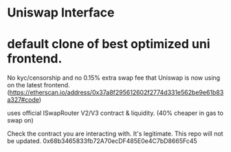 # Uniswap Interface

# default clone of best optimized uni frontend.

No kyc/censorship and no 0.15% extra swap fee that Uniswap is now using on the latest frontend.
(https://etherscan.io/address/0x37a8f295612602f2774d331e562be9e61b83a327#code)

uses official ISwapRouter V2/V3 contract & liquidity. (40% cheaper in gas to swap on)

Check the contract you are interacting with. It's legitimate. This repo will not be updated.  0x68b3465833fb72A70ecDF485E0e4C7bD8665Fc45

